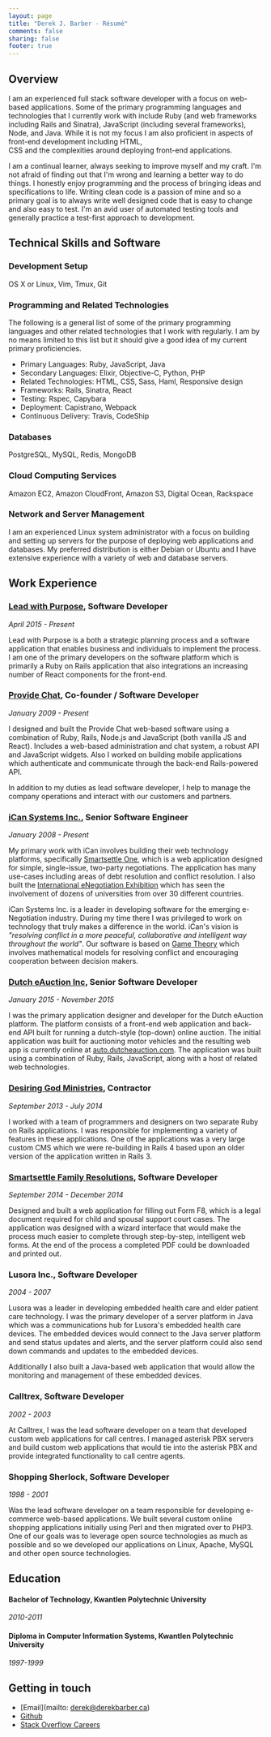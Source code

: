 ```yaml
---
layout: page
title: "Derek J. Barber - Résumé"
comments: false
sharing: false
footer: true
---
```


## Overview

I am an experienced full stack software developer with a focus on web-based applications. Some of the 
primary programming languages and technologies that I currently work with include Ruby (and web 
frameworks including Rails and Sinatra), JavaScript (including several frameworks), Node, and Java. 
While it is not my focus I am also proficient in aspects of front-end development including HTML,  
CSS and the complexities around deploying front-end applications.

I am a continual learner, always seeking to improve myself and my craft. I'm not afraid of finding 
out that I'm wrong and learning a better way to do things. I honestly enjoy programming and the process 
of bringing ideas and specifications to life. Writing clean code is a passion of mine and so a primary goal 
is to always write well designed code that is easy to change and also easy to test. I'm an avid user 
of automated testing tools and generally practice a test-first approach to development.

## Technical Skills and Software

### Development Setup

OS X or Linux, Vim, Tmux, Git

### Programming and Related Technologies

The following is a general list of some of the primary programming languages and other related technologies 
that I work with regularly. I am by no means limited to this list but it should give a good idea of 
my current primary proficiencies.

 - Primary Languages: Ruby, JavaScript, Java
 - Secondary Languages: Elixir, Objective-C, Python, PHP
 - Related Technologies: HTML, CSS, Sass, Haml, Responsive design
 - Frameworks: Rails, Sinatra, React
 - Testing: Rspec, Capybara
 - Deployment: Capistrano, Webpack
 - Continuous Delivery: Travis, CodeShip

### Databases

PostgreSQL, MySQL, Redis, MongoDB

### Cloud Computing Services

Amazon EC2, Amazon CloudFront, Amazon S3, Digital Ocean, Rackspace

### Network and Server Management

I am an experienced Linux system administrator with a focus on building and setting up servers for the purpose of 
deploying web applications and databases. My preferred distribution is either Debian or Ubuntu and I have extensive
experience with a variety of web and database servers.


## Work Experience


### <a href="https://leadwithpurpose.com" target="_blank">Lead with Purpose</a>, Software Developer
*April 2015 - Present*

Lead with Purpose is a both a strategic planning process and a software application that enables
business and individuals to implement the process. I am one of the primary developers on the software
platform which is primarily a Ruby on Rails application that also integrations an increasing number of
React components for the front-end.

### <a href="https://www.providechat.com" target="_blank">Provide Chat</a>, Co-founder / Software Developer
*January 2009 - Present*

I designed and built the Provide Chat web-based software using a combination of Ruby, Rails, Node.js 
and JavaScript (both vanilla JS and React). 
Includes a web-based administration and chat system, a robust API and JavaScript widgets. Also I worked on 
building mobile applications which authenticate and communicate through the back-end Rails-powered API.

In addition to my duties as lead software developer, I help to manage the company operations and interact 
with our customers and partners.

### <a href="http://www.smartsettle.com" target="_blank">iCan Systems Inc.</a>, Senior Software Engineer
*January 2008 - Present*

My primary work with iCan involves building their web technology platforms, specifically
[Smartsettle One](https://go.smartsettle.com), which is a web application designed for simple, 
single-issue, two-party negotiations. The application has many use-cases including areas
of debt resolution and conflict resolution. I also built the 
[International eNegotiation Exhibition](http://enegotiation.org) which has seen the 
involvement of dozens of universities from over 30 different countries.

iCan Systems Inc. is a leader in developing software for the emerging e-Negotiation industry. 
During my time there I was privileged to work on technology that truly makes a difference in 
the world. iCan's vision is *"resolving conflict in a more peaceful, collaborative and intelligent way throughout
the world"*. Our software is based on [Game Theory](http://en.wikipedia.org/wiki/Game_theory) which
involves mathematical models for resolving conflict and encouraging cooperation between decision makers.

### <a href="http://www.dutcheauction.com" target="_blank">Dutch eAuction Inc</a>, Senior Software Developer
*January 2015 - November 2015*

I was the primary application designer and developer for the Dutch eAuction platform. The platform consists of a 
front-end web application and back-end API built for running a dutch-style (top-down) online auction. 
The initial application was built for auctioning motor vehicles and the resulting web app is currently online at 
<a href="https://auto.dutcheauction.com" target="_blank">auto.dutcheauction.com</a>. The application was 
built using a combination of Ruby, Rails, JavaScript, along with a host of related web technologies.

### <a href="http://www.desiringgod.org" target="_blank">Desiring God Ministries</a>, Contractor
*September 2013 - July 2014*

I worked with a team of programmers and designers on two separate Ruby on Rails applications. I was responsible 
for implementing a variety of features in these applications. One of the applications was a very large custom CMS 
which we were re-building in Rails 4 based upon an older version of the application written in Rails 3. 

### <a href="http://smartsettlefamily.com/" target="_blank">Smartsettle Family Resolutions</a>, Software Developer
*September 2014 - December 2014*

Designed and built a web application for filling out Form F8, which is a legal document required for child 
and spousal support court cases. The application was designed with a wizard interface that would make the process much 
easier to complete through step-by-step, intelligent web forms. At the end of the process a completed PDF could be 
downloaded and printed out.

### Lusora Inc., Software Developer
*2004 - 2007*

Lusora was a leader in developing embedded health care and elder patient care technology. I was the primary developer of 
a server platform in Java which was a communications hub for Lusora's embedded health care devices. 
The embedded devices would connect to the Java server platform and send status updates and alerts, and the server 
platform could also send down commands and updates to the embedded devices. 

Additionally I also built a Java-based web application that would allow the monitoring and management of these
embedded devices.

### Calltrex, Software Developer
*2002 - 2003*

At Calltrex, I was the lead software developer on a team that developed custom web applications for call centres. 
I managed asterisk PBX servers and build custom web applications that would tie into the asterisk PBX and 
provide integrated functionality to call centre agents.

### Shopping Sherlock, Software Developer
*1998 - 2001*

Was the lead software developer on a team responsible for developing e-commerce web-based applications. We 
built several custom online shopping applications initially using Perl and then migrated over to PHP3. One of our 
goals was to leverage open source technologies as much as possible and so we developed our applications on Linux, 
Apache, MySQL and other open source technologies.

## Education

#### Bachelor of Technology, Kwantlen Polytechnic University
*2010-2011*

#### Diploma in Computer Information Systems, Kwantlen Polytechnic University
*1997-1999*

## Getting in touch

 - [Email](mailto: derek@derekbarber.ca)
 - [Github](https://github.com/derekbarber)
 - [Stack Overflow Careers](https://careers.stackoverflow.com/derekbarber)


